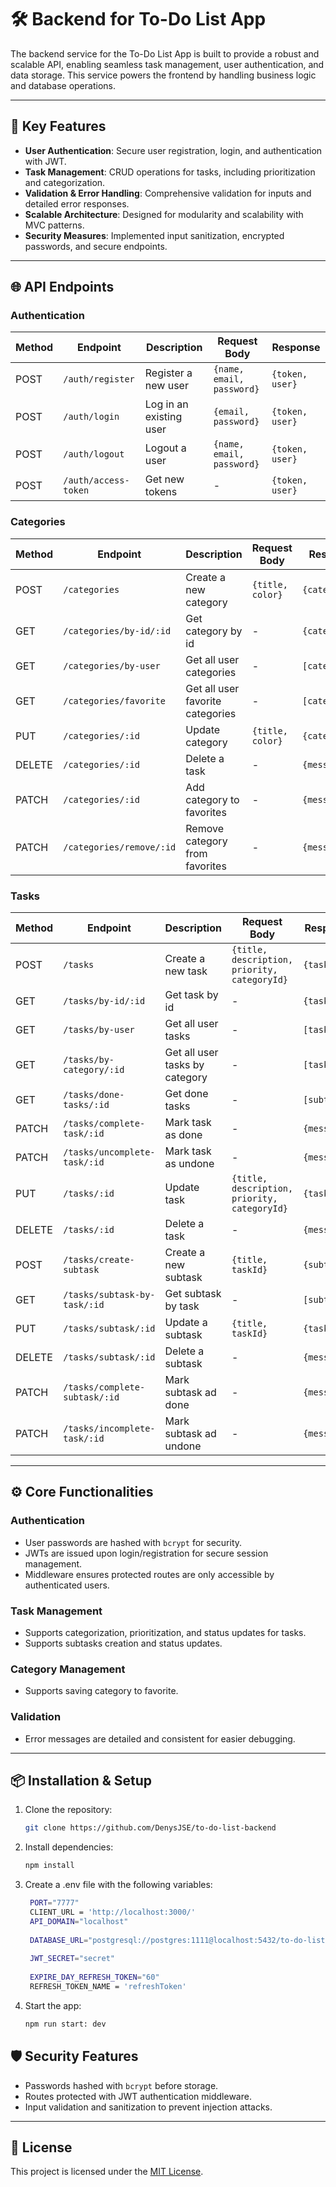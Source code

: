# 🛠️ Backend for To-Do List App

The backend service for the To-Do List App is built to provide a robust and scalable API, enabling seamless task
management, user authentication, and data storage. This service powers the frontend by handling business logic and
database operations.

---

## 🚀 Key Features

- **User Authentication**: Secure user registration, login, and authentication with JWT.
- **Task Management**: CRUD operations for tasks, including prioritization and categorization.
- **Validation & Error Handling**: Comprehensive validation for inputs and detailed error responses.
- **Scalable Architecture**: Designed for modularity and scalability with MVC patterns.
- **Security Measures**: Implemented input sanitization, encrypted passwords, and secure endpoints.

---

## 🌐 API Endpoints

### **Authentication**

| Method | Endpoint             | Description             | Request Body              | Response        |
|--------|----------------------|-------------------------|---------------------------|-----------------|
| POST   | `/auth/register`     | Register a new user     | `{name, email, password}` | `{token, user}` |
| POST   | `/auth/login`        | Log in an existing user | `{email, password}`       | `{token, user}` |
| POST   | `/auth/logout`       | Logout a user           | `{name, email, password}` | `{token, user}` |
| POST   | `/auth/access-token` | Get new tokens          | -                         | `{token, user}` |

### **Categories**

| Method | Endpoint                 | Description                      | Request Body     | Response       |
|--------|--------------------------|----------------------------------|------------------|----------------|
| POST   | `/categories`            | Create a new category            | `{title, color}` | `{category}`   |
| GET    | `/categories/by-id/:id`  | Get category by id               | -                | `{category}`   |
| GET    | `/categories/by-user`    | Get all user categories          | -                | `[categories]` |
| GET    | `/categories/favorite`   | Get all user favorite categories | -                | `[categories]` |
| PUT    | `/categories/:id`        | Update category                  | `{title, color}` | `{category}`   |
| DELETE | `/categories/:id`        | Delete a task                    | -                | `{message}`    |
| PATCH  | `/categories/:id`        | Add category to favorites        | -                | `{message}`    |
| PATCH  | `/categories/remove/:id` | Remove category from favorites   | -                | `{message}`    |

### **Tasks**

| Method | Endpoint                      | Description                    | Request Body                                 | Response     |
|--------|-------------------------------|--------------------------------|----------------------------------------------|--------------|
| POST   | `/tasks`                      | Create a new task              | `{title, description, priority, categoryId}` | `{task}`     |
| GET    | `/tasks/by-id/:id`            | Get task by id                 | -                                            | `{task}`     |
| GET    | `/tasks/by-user`              | Get all user tasks             | -                                            | `[tasks]`    |
| GET    | `/tasks/by-category/:id`      | Get all user tasks by category | -                                            | `[tasks]`    |
| GET    | `/tasks/done-tasks/:id`       | Get done tasks                 | -                                            | `[subtasks]` |
| PATCH  | `/tasks/complete-task/:id`    | Mark task as done              | -                                            | `{message}`  |
| PATCH  | `/tasks/uncomplete-task/:id`  | Mark task as undone            | -                                            | `{message}`  |
| PUT    | `/tasks/:id`                  | Update task                    | `{title, description, priority, categoryId}` | `{task}`     |
| DELETE | `/tasks/:id`                  | Delete a task                  | -                                            | `{message}`  |
| POST   | `/tasks/create-subtask`       | Create a new subtask           | `{title, taskId}`                            | `{subtask}`  |
| GET    | `/tasks/subtask-by-task/:id`  | Get subtask by task            | -                                            | `[subtasks]` |
| PUT    | `/tasks/subtask/:id`          | Update a subtask               | `{title, taskId}`                            | `{task}`     |
| DELETE | `/tasks/subtask/:id`          | Delete a subtask               | -                                            | `{message}`  |
| PATCH  | `/tasks/complete-subtask/:id` | Mark subtask ad done           | -                                            | `{message}`  |
| PATCH  | `/tasks/incomplete-task/:id`  | Mark subtask ad undone         | -                                            | `{message}`  |

---

## ⚙️ Core Functionalities

### **Authentication**

- User passwords are hashed with `bcrypt` for security.
- JWTs are issued upon login/registration for secure session management.
- Middleware ensures protected routes are only accessible by authenticated users.

### **Task Management**

- Supports categorization, prioritization, and status updates for tasks.
- Supports subtasks creation and status updates.

### **Category Management**

- Supports saving category to favorite.

### **Validation**

- Error messages are detailed and consistent for easier debugging.

---
## 📦 Installation & Setup

1. Clone the repository:
   ```bash
   git clone https://github.com/DenysJSE/to-do-list-backend
   ```
2. Install dependencies:
   ```bash
   npm install 
   ```
3. Create a .env file with the following variables:
   ```bash
    PORT="7777"
    CLIENT_URL = 'http://localhost:3000/'
    API_DOMAIN="localhost"
    
    DATABASE_URL="postgresql://postgres:1111@localhost:5432/to-do-list?schema=public"
    
    JWT_SECRET="secret"
    
    EXPIRE_DAY_REFRESH_TOKEN="60"
    REFRESH_TOKEN_NAME = 'refreshToken'
   ```
4. Start the app:
   ```bash
   npm run start: dev
   ```

## 🛡️ Security Features

- Passwords hashed with `bcrypt` before storage.
- Routes protected with JWT authentication middleware.
- Input validation and sanitization to prevent injection attacks.

---

## 📜 License

This project is licensed under the [MIT License](LICENSE).